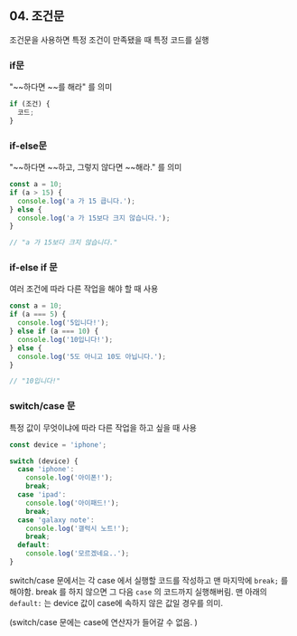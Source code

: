 ## 04. 조건문

조건문을 사용하면 특정 조건이 만족됐을 때 특정 코드를 실행

### if문
"~~하다면 ~~를 해라" 를 의미
``` js
if (조건) {
  코드;
}
```

### if-else문
"~~하다면 ~~하고, 그렇지 않다면 ~~해라." 를 의미
``` js
const a = 10;
if (a > 15) {
  console.log('a 가 15 큽니다.');
} else {
  console.log('a 가 15보다 크지 않습니다.');
}

// "a 가 15보다 크지 않습니다."
```


### if-else if 문
여러 조건에 따라 다른 작업을 해야 할 때 사용
``` js
const a = 10;
if (a === 5) {
  console.log('5입니다!');
} else if (a === 10) {
  console.log('10입니다!');
} else {
  console.log('5도 아니고 10도 아닙니다.');
}

// "10입니다!"
```

### switch/case 문  
특정 값이 무엇이냐에 따라 다른 작업을 하고 싶을 때 사용
``` js
const device = 'iphone';

switch (device) {
  case 'iphone':
    console.log('아이폰!');
    break;
  case 'ipad':
    console.log('아이패드!');
    break;
  case 'galaxy note':
    console.log('갤럭시 노트!');
    break;
  default:
    console.log('모르겠네요..');
}

```
switch/case 문에서는 각 case 에서 실행할 코드를 작성하고 맨 마지막에 ```break;``` 를 해야함.
break 를 하지 않으면 그 다음 ```case``` 의 코드까지 실행해버림.
맨 아래의 ```default:``` 는 device 값이 case에 속하지 않은 값일 경우를 의미.

(switch/case 문에는 case에 연산자가 들어갈 수 없음. )

